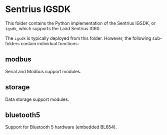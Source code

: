 Sentrius IGSDK
======================
This folder contains the Python implementation of the Sentrius IGSDK, or `igsdk`, which supports the Laird Sentrius IG60.

The `igsdk` is typically deployed from this folder.  However, the following sub-folders contain individual functions:

modbus
------
Serial and Modbus support modules.

storage
-------
Data storage support modules.

bluetooth5
----------
Support for Bluetooth 5 hardware (embedded BL654).